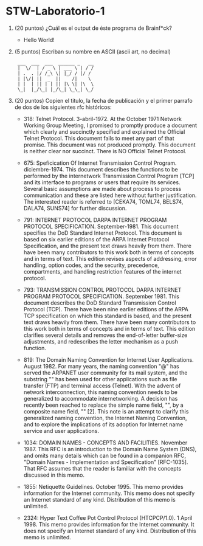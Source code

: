 # STW-Laboratorio-1

1. (20 puntos) ¿Cuál es el output de éste programa de Brainf*ck?
    - Hello World!


2. (5 puntos) Escriban su nombre en ASCII (ascii art, no decimal)

        ___  ___  ___  ______ _   __ 
        |  \/  | / _ \ | ___ \ | / / 
        | .  . |/ /_\ \| |_/ / |/ /  
        | |\/| ||  _  ||    /|    \  
        | |  | || | | || |\ \| |\  \ 
        \_|  |_/\_| |_/\_| \_\_| \_/ 
                             
3. (20 puntos) Copien el titulo, la fecha de publicación y el primer parrafo de dos de los siguientes rfc históricos: 
    - 318: Telnet Protocol. 3-abril-1972. At the October 1971 Network Working Group Meeting, I promised to
   promptly produce a document which clearly and succinctly specified
   and explained the Official Telnet Protocol.  This document fails to
   meet any part of that promise.  This document was not produced
   promptly.  This document is neither clear nor succinct.  There is NO
   Official Telnet Protocol.

    - 675: Speficication Of Internet Transmission Control Program. diciembre-1974. This document describes the functions to be performed by the
   internetwork Transmission Control Program [TCP] and its interface to
   programs or users that require its services. Several basic
   assumptions are made about process to process communication and these
   are listed here without further justification. The interested reader
   is referred to [CEKA74, TOML74, BELS74, DALA74, SUNS74] for further
   discussion.


   - 791: INTERNET PROTOCOL DARPA INTERNET PROGRAM PROTOCOL SPECIFICATION. September-1981. This document specifies the DoD Standard Internet Protocol.  This document is based on six earlier editions of the ARPA Internet Protocol Specification, and the present text draws heavily from them.  There have been many contributors to this work both in terms of concepts and in terms of text.  This edition revises aspects of addressing, error handling, option codes, and the security, precedence, compartments, and handling restriction features of the internet protocol.

    - 793: TRANSMISSION CONTROL PROTOCOL DARPA INTERNET PROGRAM PROTOCOL SPECIFICATION. September 1981. This document describes the DoD Standard Transmission Control Protocol (TCP).  There have been nine earlier editions of the ARPA TCP specification on which this standard is based, and the present text draws heavily from them.  There have been many contributors to this work both in terms of concepts and in terms of text.  This edition clarifies several details and removes the end-of-letter buffer-size adjustments, and redescribes the letter mechanism as a push function.

    - 819: The Domain Naming Convention for Internet User Applications.                                                              August 1982. For many years, the naming convention "<user>@<host>" has served the
   ARPANET user community for its mail system, and the substring
   "<host>" has been used for other applications such as file transfer
   (FTP) and terminal access (Telnet).  With the advent of network
   interconnection, this naming convention needs to be generalized to
   accommodate internetworking.  A decision has recently been reached to
   replace the simple name field, "<host>", by a composite name field,
   "<domain>" [2].  This note is an attempt to clarify this generalized
   naming convention, the Internet Naming Convention, and to explore the
   implications of its adoption for Internet name service and user
   applications.

   - 1034: DOMAIN NAMES - CONCEPTS AND FACILITIES. November 1987. This RFC is an introduction to the Domain Name System (DNS), and omits many details which can be found in a companion RFC, "Domain Names - Implementation and Specification" [RFC-1035].  That RFC assumes that the reader is familiar with the concepts discussed in this memo.

   - 1855: Netiquette Guidelines. October 1995. This memo provides information for the Internet community.  This memo does not specify an Internet standard of any kind.  Distribution of this memo is unlimited.

   - 2324: Hyper Text Coffee Pot Control Protocol (HTCPCP/1.0). 1 April 1998. This memo provides information for the Internet community.  It does not specify an Internet standard of any kind.  Distribution of this memo is unlimited.
                        